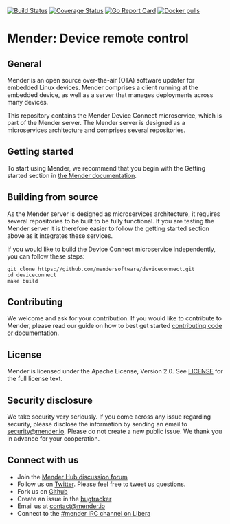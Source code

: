 [![Build Status](https://gitlab.com/Northern.tech/Mender/deviceconnect/badges/master/pipeline.svg)](https://gitlab.com/Northern.tech/Mender/deviceconnect/pipelines)
[![Coverage Status](https://coveralls.io/repos/github/mendersoftware/deviceconnect/badge.svg?branch=master)](https://coveralls.io/github/mendersoftware/deviceconnect?branch=master)
[![Go Report Card](https://goreportcard.com/badge/github.com/mendersoftware/deviceconnect)](https://goreportcard.com/report/github.com/mendersoftware/deviceconnect)
[![Docker pulls](https://img.shields.io/docker/pulls/mendersoftware/deviceconnect.svg?maxAge=3600)](https://hub.docker.com/r/mendersoftware/deviceconnect/)

Mender: Device remote control
=============================

## General

Mender is an open source over-the-air (OTA) software updater for embedded Linux
devices. Mender comprises a client running at the embedded device, as well as
a server that manages deployments across many devices.

This repository contains the Mender Device Connect microservice, which is part
of the Mender server. The Mender server is designed as a microservices architecture
and comprises several repositories.

## Getting started

To start using Mender, we recommend that you begin with the Getting started
section in [the Mender documentation](https://docs.mender.io/).

## Building from source

As the Mender server is designed as microservices architecture, it requires several
repositories to be built to be fully functional. If you are testing the Mender server it
is therefore easier to follow the getting started section above as it integrates these
services.

If you would like to build the Device Connect microservice independently, you can follow
these steps:

```
git clone https://github.com/mendersoftware/deviceconnect.git
cd deviceconnect
make build
```

## Contributing

We welcome and ask for your contribution. If you would like to contribute to Mender, please read our guide on how to best get started [contributing code or
documentation](https://github.com/mendersoftware/mender/blob/master/CONTRIBUTING.md).

## License

Mender is licensed under the Apache License, Version 2.0. See
[LICENSE](https://github.com/mendersoftware/deviceconnect/blob/master/LICENSE) for the
full license text.

## Security disclosure

We take security very seriously. If you come across any issue regarding
security, please disclose the information by sending an email to
[security@mender.io](security@mender.io). Please do not create a new public
issue. We thank you in advance for your cooperation.

## Connect with us

* Join the [Mender Hub discussion forum](https://hub.mender.io)
* Follow us on [Twitter](https://twitter.com/mender_io). Please
  feel free to tweet us questions.
* Fork us on [Github](https://github.com/mendersoftware)
* Create an issue in the [bugtracker](https://northerntech.atlassian.net/projects/MEN)
* Email us at [contact@mender.io](mailto:contact@mender.io)
* Connect to the [#mender IRC channel on Libera](https://web.libera.chat/?#mender)
